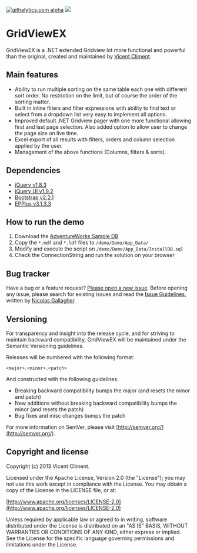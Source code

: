 [![githalytics.com alpha](https://cruel-carlota.pagodabox.com/ae50e99ffb68962588c0be3b387931dc "githalytics.com")](http://githalytics.com/vcliment89/GridViewEX)
<a href="https://github.com/vcliment89/GridViewEX/">
  <img src="http://cdn1.iconfinder.com/data/icons/cc_mono_icon_set/blacks/48x48/2x2_grid.png">
</a>

GridViewEX
==========

GridViewEX is a .NET extended Gridview lot more functional and powerful than the original, created and maintained by [Vicent Climent](http://www.linkedin.com/in/vcliment89/en).

## Main features
 * Ability to run multiple sorting on the same table each one with different sort order. No restriction on the limit, but of course the order of the sorting matter.
 * Built in inline filters and filter expressions with ability to find text or select from a dropdown list very easy to implement all options.
 * Improved default .NET Gridview pager with one more functional allowing first and last page selection. Also added option to allow user to change the page size on live time.
 * Excel export of all results with filters, orders and column selection applied by the user.
 * Management of the above functions (Columns, filters & sorts).

## Dependencies
 * [jQuery v1.8.3](https://github.com/jquery/jquery)
 * [jQuery UI v1.9.2](https://github.com/jquery/jquery)
 * [Bootstrap v2.2.1](https://github.com/twitter/bootstrap)
 * [EPPlus v3.1.3.3](http://epplus.codeplex.com/)

## How to run the demo
 1. Download the [AdventureWorks Sample DB](http://msftdbprodsamples.codeplex.com/releases/view/93587)
 2. Copy the `*.mdf` and `*.ldf` files to `/demo/Demo/App_Data/`
 3. Modify and execute the script on `/demo/Demo/App_Data/InstallDB.sql`
 4. Check the ConnectionString and run the solution on your browser

## Bug tracker

Have a bug or a feature request? [Please open a new issue](https://github.com/vcliment89/GridViewEX/issues). Before opening any issue, please search for existing issues and read the [Issue Guidelines](https://github.com/necolas/issue-guidelines), written by [Nicolas Gallagher](https://github.com/necolas/).

## Versioning

For transparency and insight into the release cycle, and for striving to maintain backward compatibility, GridViewEX will be maintained under the Semantic Versioning guidelines.

Releases will be numbered with the following format:

`<major>.<minor>.<patch>`

And constructed with the following guidelines:

* Breaking backward compatibility bumps the major (and resets the minor and patch)
* New additions without breaking backward compatibility bumps the minor (and resets the patch)
* Bug fixes and misc changes bumps the patch

For more information on SemVer, please visit [http://semver.org/](http://semver.org/).

## Copyright and license

Copyright (c) 2013 Vicent Climent.

Licensed under the Apache License, Version 2.0 (the "License");
you may not use this work except in compliance with the License.
You may obtain a copy of the License in the LICENSE file, or at:

  [http://www.apache.org/licenses/LICENSE-2.0](http://www.apache.org/licenses/LICENSE-2.0)

Unless required by applicable law or agreed to in writing, software
distributed under the License is distributed on an "AS IS" BASIS,
WITHOUT WARRANTIES OR CONDITIONS OF ANY KIND, either express or implied.
See the License for the specific language governing permissions and
limitations under the License.
